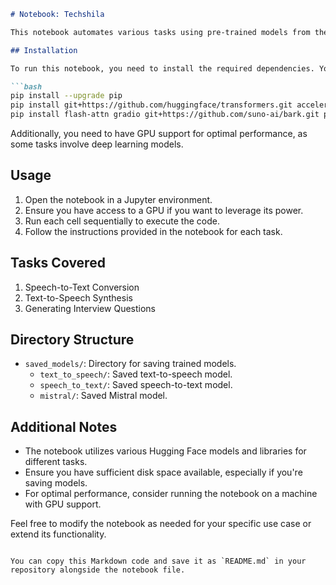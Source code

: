 
```markdown
# Notebook: Techshila

This notebook automates various tasks using pre-trained models from the Hugging Face Transformers library and other related packages.

## Installation

To run this notebook, you need to install the required dependencies. You can do this by running the following commands in your terminal or command prompt:

```bash
pip install --upgrade pip
pip install git+https://github.com/huggingface/transformers.git accelerate datasets[audio]
pip install flash-attn gradio git+https://github.com/suno-ai/bark.git peft accelerate bitsandbytes safetensors sentencepiece ffmpeg-python
```

Additionally, you need to have GPU support for optimal performance, as some tasks involve deep learning models.

## Usage

1. Open the notebook in a Jupyter environment.
2. Ensure you have access to a GPU if you want to leverage its power.
3. Run each cell sequentially to execute the code.
4. Follow the instructions provided in the notebook for each task.

## Tasks Covered

1. Speech-to-Text Conversion
2. Text-to-Speech Synthesis
3. Generating Interview Questions

## Directory Structure

- `saved_models/`: Directory for saving trained models.
    - `text_to_speech/`: Saved text-to-speech model.
    - `speech_to_text/`: Saved speech-to-text model.
    - `mistral/`: Saved Mistral model.

## Additional Notes

- The notebook utilizes various Hugging Face models and libraries for different tasks.
- Ensure you have sufficient disk space available, especially if you're saving models.
- For optimal performance, consider running the notebook on a machine with GPU support.

Feel free to modify the notebook as needed for your specific use case or extend its functionality.

```

You can copy this Markdown code and save it as `README.md` in your repository alongside the notebook file.
